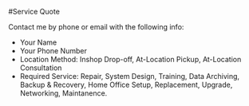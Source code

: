 #Service Quote

Contact me by phone or email with the following info:

- Your Name
- Your Phone Number 
- Location Method: Inshop Drop-off, At-Location Pickup, At-Location Consultation 
- Required Service: Repair, System Design, Training, Data Archiving, Backup & Recovery, Home Office Setup, Replacement, Upgrade, Networking, Maintanence.

